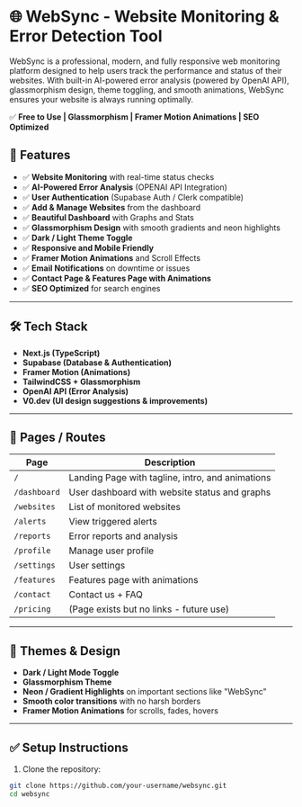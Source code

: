 # 🌐 WebSync - Website Monitoring & Error Detection Tool

WebSync is a professional, modern, and fully responsive web monitoring platform designed to help users track the performance and status of their websites. With built-in AI-powered error analysis (powered by OpenAI API), glassmorphism design, theme toggling, and smooth animations, WebSync ensures your website is always running optimally. 

✅ **Free to Use | Glassmorphism | Framer Motion Animations | SEO Optimized**

## 🚀 Features

- ✅ **Website Monitoring** with real-time status checks
- ✅ **AI-Powered Error Analysis** (OPENAI API Integration)
- ✅ **User Authentication** (Supabase Auth / Clerk compatible)
- ✅ **Add & Manage Websites** from the dashboard
- ✅ **Beautiful Dashboard** with Graphs and Stats
- ✅ **Glassmorphism Design** with smooth gradients and neon highlights
- ✅ **Dark / Light Theme Toggle**
- ✅ **Responsive and Mobile Friendly**
- ✅ **Framer Motion Animations** and Scroll Effects
- ✅ **Email Notifications** on downtime or issues
- ✅ **Contact Page & Features Page with Animations**
- ✅ **SEO Optimized** for search engines

---

## 🛠 Tech Stack

- **Next.js (TypeScript)**
- **Supabase (Database & Authentication)**
- **Framer Motion (Animations)**
- **TailwindCSS + Glassmorphism**
- **OpenAI API (Error Analysis)**
- **V0.dev (UI design suggestions & improvements)**

---

## 📂 Pages / Routes

| Page           | Description                                                          |
|----------------|----------------------------------------------------------------------|
| `/`            | Landing Page with tagline, intro, and animations                     |
| `/dashboard`   | User dashboard with website status and graphs                        |
| `/websites`    | List of monitored websites                                           |
| `/alerts`      | View triggered alerts                                                |
| `/reports`     | Error reports and analysis                                           |
| `/profile`     | Manage user profile                                                  |
| `/settings`    | User settings                                                        |
| `/features`    | Features page with animations                                        |
| `/contact`     | Contact us + FAQ                                                     |
| `/pricing`     | (Page exists but no links - future use)                              |

---

## 🌈 Themes & Design

- **Dark / Light Mode Toggle**
- **Glassmorphism Theme**
- **Neon / Gradient Highlights** on important sections like "WebSync"
- **Smooth color transitions** with no harsh borders
- **Framer Motion Animations** for scrolls, fades, hovers

---

## ✅ Setup Instructions

1. Clone the repository:
```bash
git clone https://github.com/your-username/websync.git
cd websync
